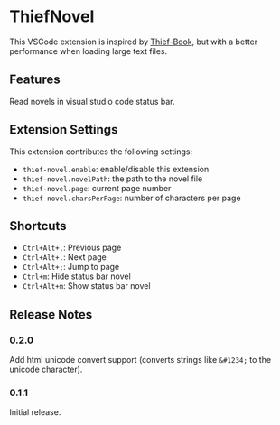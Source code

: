 # ThiefNovel

This VSCode extension is inspired by [Thief-Book](https://marketplace.visualstudio.com/items?itemName=C-TEAM.thief-book), but with a better performance when loading large text files.

## Features

Read novels in visual studio code status bar.

## Extension Settings

This extension contributes the following settings:

* `thief-novel.enable`: enable/disable this extension
* `thief-novel.novelPath`: the path to the novel file
* `thief-novel.page`: current page number
* `thief-novel.charsPerPage`: number of characters per page

## Shortcuts

* `Ctrl+Alt+,`: Previous page
* `Ctrl+Alt+.`: Next page
* `Ctrl+Alt+;`: Jump to page
* `Ctrl+m`: Hide status bar novel
* `Ctrl+Alt+m`: Show status bar novel

## Release Notes

### 0.2.0

Add html unicode convert support (converts strings like `&#1234;` to the unicode character).

### 0.1.1

Initial release.